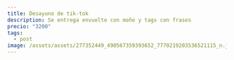 ```yaml
---
title: Desayuno de tik-tok
description: Se entrega envuelto con moño y tags con frases
precio: "3200"
tags:
  - post
image: /assets/assets/277352449_490567359393652_7770219203536521115_n.jpg
---
```

